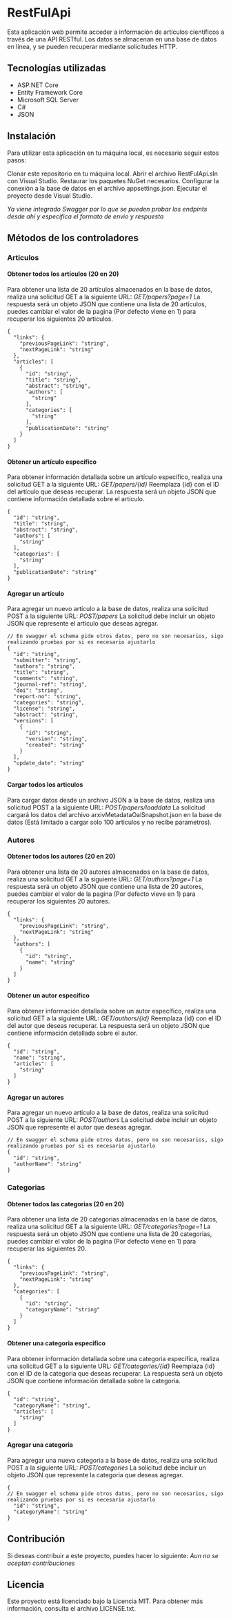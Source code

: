 # RestFulApi
Esta aplicación web permite acceder a información de artículos científicos a través de una API RESTful. Los datos se almacenan en una base de datos en línea, y se pueden recuperar mediante solicitudes HTTP.

## Tecnologías utilizadas
* ASP.NET Core
* Entity Framework Core
* Microsoft SQL Server
* C#
* JSON
## Instalación
Para utilizar esta aplicación en tu máquina local, es necesario seguir estos pasos:

Clonar este repositorio en tu máquina local.
Abrir el archivo RestFulApi.sln con Visual Studio.
Restaurar los paquetes NuGet necesarios.
Configurar la conexión a la base de datos en el archivo appsettings.json.
Ejecutar el proyecto desde Visual Studio.

*Ya viene integrado Swagger por lo que se pueden probar los endpints desde ahí y especifica el formato de envio y respuesta*

## Métodos de los controladores
### Articulos
#### Obtener todos los artículos (20 en 20)
Para obtener una lista de 20 artículos almacenados en la base de datos, realiza una solicitud GET a la siguiente URL:
*GET/papers?page=1*
La respuesta será un objeto JSON que contiene una lista de 20 artículos, puedes cambiar el valor de la pagina (Por defecto viene en 1) para recuperar los siguientes 20 articulos.
```
{
  "links": {
    "previousPageLink": "string",
    "nextPageLink": "string"
  },
  "articles": [
    {
      "id": "string",
      "title": "string",
      "abstract": "string",
      "authors": [
        "string"
      ],
      "categories": [
        "string"
      ],
      "publicationDate": "string"
    }
  ]
}
```

#### Obtener un artículo específico
Para obtener información detallada sobre un artículo específico, realiza una solicitud GET a la siguiente URL:
*GET/papers/{id}*
Reemplaza {id} con el ID del artículo que deseas recuperar. La respuesta será un objeto JSON que contiene información detallada sobre el artículo.
```
{
  "id": "string",
  "title": "string",
  "abstract": "string",
  "authors": [
    "string"
  ],
  "categories": [
    "string"
  ],
  "publicationDate": "string"
}
```

#### Agregar un artículo
Para agregar un nuevo artículo a la base de datos, realiza una solicitud POST a la siguiente URL:
*POST/papers*
La solicitud debe incluir un objeto JSON que represente el artículo que deseas agregar.
```
// En swagger el schema pide otros datos, pero no son necesarios, sigo realizando pruebas por si es necesario ajustarlo
{
  "id": "string",
  "submitter": "string",
  "authors": "string",
  "title": "string",
  "comments": "string",
  "journal-ref": "string",
  "doi": "string",
  "report-no": "string",
  "categories": "string",
  "license": "string",
  "abstract": "string",
  "versions": [
    {
      "id": "string",
      "version": "string",
      "created": "string"
    }
  ],
  "update_date": "string"
}
```

#### Cargar todos los articulos
Para cargar datos desde un archivo JSON a la base de datos, realiza una solicitud POST a la siguiente URL:
*POST/papers/loaddata*
La solicitud cargará los datos del archivo arxivMetadataOaiSnapshot.json en la base de datos (Está limitado a cargar solo 100 articulos y no recibe parametros).

### Autores
#### Obtener todos los autores (20 en 20)
Para obtener una lista de 20 autores almacenados en la base de datos, realiza una solicitud GET a la siguiente URL:
*GET/authors?page=1*
La respuesta será un objeto JSON que contiene una lista de 20 autores, puedes cambiar el valor de la pagina (Por defecto vieve en 1) para recuperar los siguientes 20 autores.
```
{
  "links": {
    "previousPageLink": "string",
    "nextPageLink": "string"
  },
  "authors": [
    {
      "id": "string",
      "name": "string"
    }
  ]
}
```

#### Obtener un autor específico
Para obtener información detallada sobre un autor específico, realiza una solicitud GET a la siguiente URL:
*GET/authors/{id}*
Reemplaza {id} con el ID del autor que deseas recuperar. La respuesta será un objeto JSON que contiene información detallada sobre el autor.
```
{
  "id": "string",
  "name": "string",
  "articles": [
    "string"
  ]
}
```

#### Agregar un autores
Para agregar un nuevo artículo a la base de datos, realiza una solicitud POST a la siguiente URL:
*POST/authors*
La solicitud debe incluir un objeto JSON que represente el autor que deseas agregar.
```
// En swagger el schema pide otros datos, pero no son necesarios, sigo realizando pruebas por si es necesario ajustarlo
{
  "id": "string",
  "authorName": "string"
}
```

### Categorias
#### Obtener todos las categorias (20 en 20)
Para obtener una lista de 20 categorias almacenadas en la base de datos, realiza una solicitud GET a la siguiente URL:
*GET/categories?page=1*
La respuesta será un objeto JSON que contiene una lista de 20 categorias, puedes cambiar el valor de la pagina (Por defecto viene en 1) para recuperar las siguientes 20.
```
{
  "links": {
    "previousPageLink": "string",
    "nextPageLink": "string"
  },
  "categories": [
    {
      "id": "string",
      "categoryName": "string"
    }
  ]
}
```

#### Obtener una categoria específico
Para obtener información detallada sobre una categoria específica, realiza una solicitud GET a la siguiente URL:
*GET/categories/{id}*
Reemplaza {id} con el ID de la categoria que deseas recuperar. La respuesta será un objeto JSON que contiene información detallada sobre la categoria.
```
{
  "id": "string",
  "categoryName": "string",
  "articles": [
    "string"
  ]
}
```

#### Agregar una categoria
Para agregar una nueva categoria a la base de datos, realiza una solicitud POST a la siguiente URL:
*POST/categories*
La solicitud debe incluir un objeto JSON que represente la categoria que deseas agregar.
```
{
// En swagger el schema pide otros datos, pero no son necesarios, sigo realizando pruebas por si es necesario ajustarlo
  "id": "string",
  "categoryName": "string"
}
```

## Contribución
Si deseas contribuir a este proyecto, puedes hacer lo siguiente:
*Aun no se aceptan contribuciones*

## Licencia
Este proyecto está licenciado bajo la Licencia MIT. Para obtener más información, consulta el archivo LICENSE.txt.
